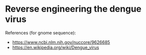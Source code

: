 # Reverse engineering the dengue virus


References (for gnome sequence):
- https://www.ncbi.nlm.nih.gov/nuccore/9626685
- https://en.wikipedia.org/wiki/Dengue_virus
